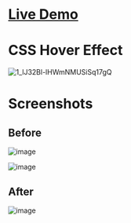 # <a href="https://madhav2008.github.io/CSS-Hover-Effect/">Live Demo</a>

# CSS Hover Effect

![1_lJ32Bl-lHWmNMUSiSq17gQ](https://user-images.githubusercontent.com/72864817/171863780-16f7afb7-32a5-4547-a427-23c8a8ed0524.png)

# Screenshots

## Before

![image](https://user-images.githubusercontent.com/72864817/172044819-7aa019bf-6610-4f8c-b0f7-ff987c9a9063.png)

![image](https://user-images.githubusercontent.com/72864817/172044799-f85013c3-c0a3-4a96-8e81-e9ae2ea58cea.png)

## After

![image](https://user-images.githubusercontent.com/72864817/172044853-778f1d4e-48cf-489f-be10-f73d48f52817.png)
